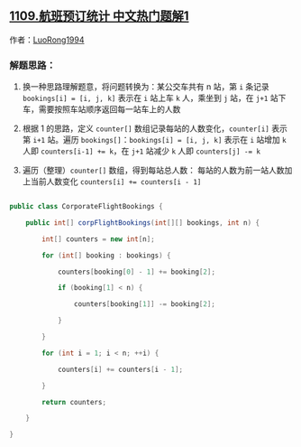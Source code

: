 ## [1109.航班预订统计 中文热门题解1](https://leetcode.cn/problems/corporate-flight-bookings/solutions/100000/5118_hang-ban-yu-ding-tong-ji-by-user9081a)

作者：[LuoRong1994](https://leetcode.cn/u/LuoRong1994)

### 解题思路：
1. 换一种思路理解题意，将问题转换为：某公交车共有 n 站，第 `i` 条记录 `bookings[i] = [i, j, k]` 表示在 `i` 站上车 `k` 人，乘坐到 `j` 站，在 `j+1` 站下车，需要按照车站顺序返回每一站车上的人数
2. 根据 1 的思路，定义 `counter[]` 数组记录每站的人数变化，`counter[i]` 表示第 `i+1` 站。遍历 `bookings[]`：`bookings[i] = [i, j, k]` 表示在 `i` 站增加 `k` 人即 `counters[i-1] += k`，在 `j+1` 站减少 `k` 人即 `counters[j] -= k`
3. 遍历（整理）`counter[]` 数组，得到每站总人数： 每站的人数为前一站人数加上当前人数变化 `counters[i] += counters[i - 1]`

```java [-Java]
public class CorporateFlightBookings {
    public int[] corpFlightBookings(int[][] bookings, int n) {
        int[] counters = new int[n];
        for (int[] booking : bookings) {
            counters[booking[0] - 1] += booking[2];
            if (booking[1] < n) {
                counters[booking[1]] -= booking[2];
            }
        }
        for (int i = 1; i < n; ++i) {
            counters[i] += counters[i - 1];
        }
        return counters;
    }
}
```